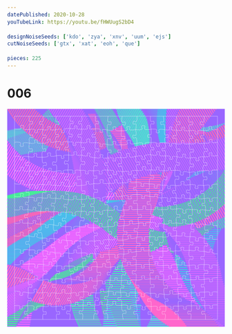 ```yaml
---
datePublished: 2020-10-28
youTubeLink: https://youtu.be/fHWUugS2bD4

designNoiseSeeds: ['kdo', 'zya', 'xnv', 'uum', 'ejs']
cutNoiseSeeds: ['gtx', 'xat', 'eoh', 'que']

pieces: 225
---
```


# 006

![canvas](result/006_kdo-zya-xnv-uum-ejs_gtx-xat-eoh-que.png?raw=true)
